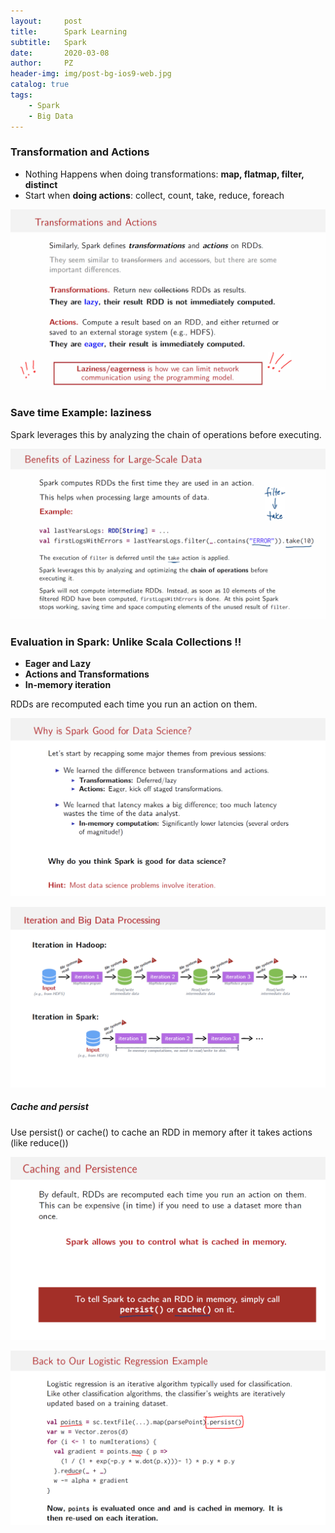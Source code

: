 ```yaml
---
layout:     post
title:      Spark Learning
subtitle:   Spark
date:       2020-03-08
author:     PZ
header-img: img/post-bg-ios9-web.jpg
catalog: true
tags:
    - Spark
    - Big Data
---
```


### Transformation and Actions

- Nothing Happens when doing transformations: **map, flatmap, filter, distinct**
- Start when **doing actions**: collect, count, take, reduce, foreach

![img](https://raw.githubusercontent.com/pzheng16/pzheng16.github.io/master/img/spark/1.png)



### Save time Example: laziness

Spark leverages this by analyzing the chain of operations before executing.

![img](https://raw.githubusercontent.com/pzheng16/pzheng16.github.io/master/img/spark/2.png)


### Evaluation in Spark: Unlike Scala Collections !!

- **Eager and Lazy**
- **Actions and Transformations**
- **In-memory iteration**

RDDs are recomputed each time you run an action on them.

![img](https://raw.githubusercontent.com/pzheng16/pzheng16.github.io/master/img/spark/3.png)

![img](https://raw.githubusercontent.com/pzheng16/pzheng16.github.io/master/img/spark/4.png)

##### Cache and persist

Use persist() or cache() to cache an RDD in memory after it takes actions (like reduce())

![img](https://raw.githubusercontent.com/pzheng16/pzheng16.github.io/master/img/spark/5.png)

![img](https://raw.githubusercontent.com/pzheng16/pzheng16.github.io/master/img/spark/6.png)